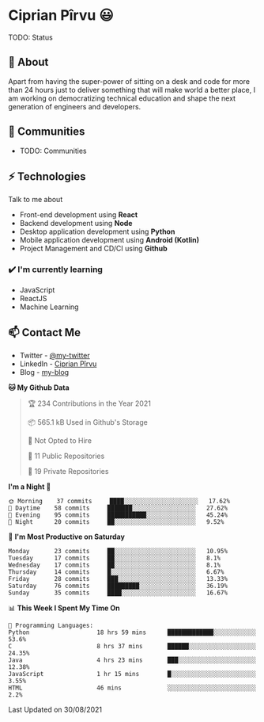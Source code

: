 # Ciprian Pîrvu 😃

TODO: Status

## 🧐 About

Apart from having the super-power of sitting on a desk and code for more than 24 hours just to deliver something that will make world a better place, I am working on democratizing technical education and shape the next generation of engineers and developers.

## 👯 Communities

-   TODO: Communities

## ⚡ Technologies

Talk to me about

-   Front-end development using **React**
-   Backend development using **Node**
-   Desktop application development using **Python**
-   Mobile application development using **Android (Kotlin)**
-   Project Management and CD/CI using **Github**

### ✔️ I'm currently learning

-   JavaScript
-   ReactJS
-   Machine Learning

## 📫 Contact Me

-   Twitter - [@my-twitter]()
-   LinkedIn - [Ciprian Pîrvu](https://www.linkedin.com/in/p%C3%AErvu-ciprian-cristian-4415991b1/)
-   Blog - [my-blog]()

<!--START_SECTION:waka-->
**🐱 My Github Data** 

> 🏆 234 Contributions in the Year 2021
 > 
> 📦 565.1 kB Used in Github's Storage 
 > 
> 🚫 Not Opted to Hire
 > 
> 📜 11 Public Repositories 
 > 
> 🔑 19 Private Repositories  
 > 
**I'm a Night 🦉** 

```text
🌞 Morning    37 commits     ████░░░░░░░░░░░░░░░░░░░░░   17.62% 
🌆 Daytime    58 commits     ███████░░░░░░░░░░░░░░░░░░   27.62% 
🌃 Evening    95 commits     ███████████░░░░░░░░░░░░░░   45.24% 
🌙 Night      20 commits     ██░░░░░░░░░░░░░░░░░░░░░░░   9.52%

```
📅 **I'm Most Productive on Saturday** 

```text
Monday       23 commits     ██░░░░░░░░░░░░░░░░░░░░░░░   10.95% 
Tuesday      17 commits     ██░░░░░░░░░░░░░░░░░░░░░░░   8.1% 
Wednesday    17 commits     ██░░░░░░░░░░░░░░░░░░░░░░░   8.1% 
Thursday     14 commits     █░░░░░░░░░░░░░░░░░░░░░░░░   6.67% 
Friday       28 commits     ███░░░░░░░░░░░░░░░░░░░░░░   13.33% 
Saturday     76 commits     █████████░░░░░░░░░░░░░░░░   36.19% 
Sunday       35 commits     ████░░░░░░░░░░░░░░░░░░░░░   16.67%

```


📊 **This Week I Spent My Time On** 

```text
💬 Programming Languages: 
Python                   18 hrs 59 mins      █████████████░░░░░░░░░░░░   53.6% 
C                        8 hrs 37 mins       ██████░░░░░░░░░░░░░░░░░░░   24.35% 
Java                     4 hrs 23 mins       ███░░░░░░░░░░░░░░░░░░░░░░   12.38% 
JavaScript               1 hr 15 mins        █░░░░░░░░░░░░░░░░░░░░░░░░   3.55% 
HTML                     46 mins             ░░░░░░░░░░░░░░░░░░░░░░░░░   2.2%

```


 Last Updated on 30/08/2021
<!--END_SECTION:waka-->
